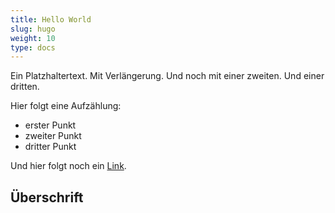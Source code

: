 ```yaml
---
title: Hello World
slug: hugo
weight: 10
type: docs
---
```


Ein Platzhaltertext. Mit Verlängerung. Und noch mit einer zweiten. Und einer dritten.

Hier folgt eine Aufzählung: 

- erster Punkt 
- zweiter Punkt
- dritter Punkt

Und hier folgt noch ein [Link](https://google.ch). 

## Überschrift
